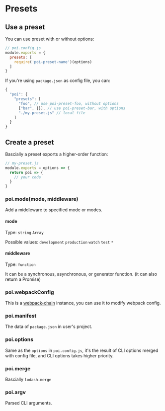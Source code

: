 # Presets

## Use a preset

You can use preset with or without options:

```js
// poi.config.js
module.exports = {
  presets: [
    require('poi-preset-name')(options)
  ]
}
```

If you're using `package.json` as config file, you can:

```js
{
  "poi": {
    "presets": [
      "foo", // use poi-preset-foo, without options
      ["bar", {}], // use poi-preset-bar, with options
      "./my-preset.js" // local file
    ]
  }
}
```

## Create a preset

Bascially a preset exports a higher-order function:

```js
// my-preset.js
module.exports = options => {
  return poi => {
    // your code
  }
}
```

### poi.mode(mode, middleware)

Add a middleware to specified mode or modes.

#### mode

Type: `string` `Array`

Possible values: `development` `production` `watch` `test` `*`

#### middleware

Type: `function`

It can be a synchronous, asynchronous, or generator function. (it can also return a Promise)

### poi.webpackConfig

This is a [webpack-chain](https://github.com/mozilla-neutrino/webpack-chain) instance, you can use it to modify webpack config.

### poi.manifest

The data of `package.json` in user's project.

### poi.options

Same as the `options` in `poi.config.js`, it's the result of CLI options merged with config file, and CLI options takes higher priority.

### poi.merge

Bascially `lodash.merge`

### poi.argv

Parsed CLI arguments.

